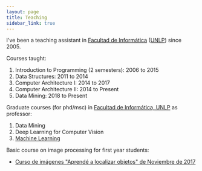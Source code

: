 ```yaml
---
layout: page
title: Teaching
sidebar_link: true
---
```


I've been a teaching assistant in [Facultad de Informática](http://info.unlp.edu.ar) ([UNLP](http://unlp.edu.ar)) since 2005.


Courses taught:

1.  Introduction to Programming (2 semesters): 2006 to 2015
2.  Data Structures: 2011 to 2014
3.  Computer Architecture I: 2014 to 2017
4.  Computer Architecture II: 2014 to Present
5.  Data Mining: 2018 to Present


Graduate courses (for phd/msc) in [Facultad de Informática, UNLP](https://www.info.unlp.edu.ar/) as professor:

1. Data Mining
2. Deep Learning for Computer Vision
3. [Machine Learning](courses/aa2018/index.html)

Basic course on image processing for first year students:
*   [Curso de imágenes "Aprendé a localizar objetos" de Noviembre de 2017](courses/images/index.html)


